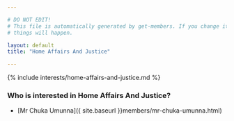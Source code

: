 ```yaml
---

# DO NOT EDIT!
# This file is automatically generated by get-members. If you change it, bad
# things will happen.

layout: default
title: "Home Affairs And Justice"

---
```


{% include interests/home-affairs-and-justice.md %}

### Who is interested in Home Affairs And Justice?


* [Mr Chuka Umunna]({ site.baseurl }}members/mr-chuka-umunna.html)
